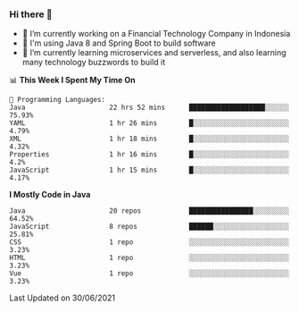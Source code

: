 ### Hi there 👋

<!--
**mazzama/mazzama** is a ✨ _special_ ✨ repository because its `README.md` (this file) appears on your GitHub profile.

Here are some ideas to get you started:

- 🔭 I’m currently working on ...
- 🌱 I’m currently learning ...
- 👯 I’m looking to collaborate on ...
- 🤔 I’m looking for help with ...
- 💬 Ask me about ...
- 📫 How to reach me: ...
- 😄 Pronouns: ...
- ⚡ Fun fact: ...
-->

- 🔭 I’m currently working on a Financial Technology Company in Indonesia
- :gun: I'm using Java 8 and Spring Boot to build software
- 🌱 I’m currently learning microservices and serverless, and also learning many technology buzzwords to build it

<!--START_SECTION:waka-->
📊 **This Week I Spent My Time On** 

```text
💬 Programming Languages: 
Java                     22 hrs 52 mins      ███████████████████░░░░░░   75.93% 
YAML                     1 hr 26 mins        █░░░░░░░░░░░░░░░░░░░░░░░░   4.79% 
XML                      1 hr 18 mins        █░░░░░░░░░░░░░░░░░░░░░░░░   4.32% 
Properties               1 hr 16 mins        █░░░░░░░░░░░░░░░░░░░░░░░░   4.2% 
JavaScript               1 hr 15 mins        █░░░░░░░░░░░░░░░░░░░░░░░░   4.17%

```

**I Mostly Code in Java** 

```text
Java                     20 repos            ████████████████░░░░░░░░░   64.52% 
JavaScript               8 repos             ██████░░░░░░░░░░░░░░░░░░░   25.81% 
CSS                      1 repo              ░░░░░░░░░░░░░░░░░░░░░░░░░   3.23% 
HTML                     1 repo              ░░░░░░░░░░░░░░░░░░░░░░░░░   3.23% 
Vue                      1 repo              ░░░░░░░░░░░░░░░░░░░░░░░░░   3.23%

```



 Last Updated on 30/06/2021
<!--END_SECTION:waka-->